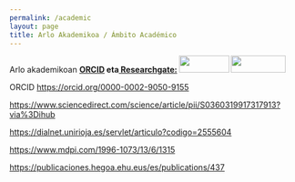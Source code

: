 ```yaml
---
permalink: /academic
layout: page
title: Arlo Akademikoa / Ámbito Académico
---
```



Arlo akademikoan
<strong><a href="https://orcid.org/0000-0002-9050-9155">ORCID</a> eta<a href="https://www.researchgate.net/profile/Izaro_Basurko"> Researchgate:</a>
<a href="https://orcid.org/0000-0002-9050-9155"><img class="aligncenter" src="https://upload.wikimedia.org/wikipedia/commons/1/14/ORCID_logo.svg" alt="" width="88" height="30" /></a>
<a href="https://www.researchgate.net/profile/Izaro_Basurko"><img class="aligncenter" src="https://upload.wikimedia.org/wikipedia/commons/a/aa/ResearchGate_Logo.png" alt="" width="96" height="30" /></a>
</strong>


ORCID
https://orcid.org/0000-0002-9050-9155


https://www.sciencedirect.com/science/article/pii/S0360319917317913?via%3Dihub

https://dialnet.unirioja.es/servlet/articulo?codigo=2555604


https://www.mdpi.com/1996-1073/13/6/1315


https://publicaciones.hegoa.ehu.eus/es/publications/437
